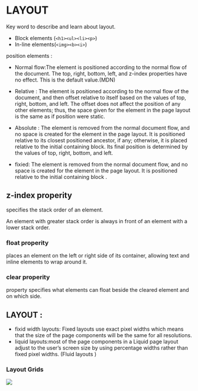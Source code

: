 # LAYOUT
Key word to describe and learn about layout.
- Block elements (```<h1><ul><li><p>```)
- In-line elements(```<img><b><i>```)

position elements :
- Normal flow:The element is positioned according to the normal flow of the document. The top, right, bottom, left, and z-index properties have no effect. This is the default value.(MDN)
- Relative :
The element is positioned according to the normal flow of the document, and then offset relative to itself based on the values of top, right, bottom, and left. The offset does not affect the position of any other elements; thus, the space given for the element in the page layout is the same as if position were static.
- Absolute :
The element is removed from the normal document flow, and no space is created for the element in the page layout. It is positioned relative to its closest positioned ancestor, if any; otherwise, it is placed relative to the initial containing block. Its final position is determined by the values of top, right, bottom, and left.

- fixied:
The element is removed from the normal document flow, and no space is created for the element in the page layout. It is positioned relative to the initial containing block .
## z-index properity 
specifies the stack order of an element.

An element with greater stack order is always in front of an element with a lower stack order.

### float properity 
places an element on the left or right side of its container, allowing text and inline elements to wrap around it.
### clear properity
property specifies what elements can float beside the cleared element and on which side.

## LAYOUT :
- fixid width layouts:
Fixed layouts use exact pixel widths which means that the size of the page components will be the same for all resolutions.
- liquid layouts:most of the page components in a Liquid page layout adjust to the user’s screen size by using percentage widths rather than fixed pixel widths. (Fluid layouts )

### Layout Grids
![](https://th.bing.com/th/id/Re550cdf216a4f557ca18e08e7c0c514d?rik=NaitfJnGS5xZ6A&pid=ImgRaw)

